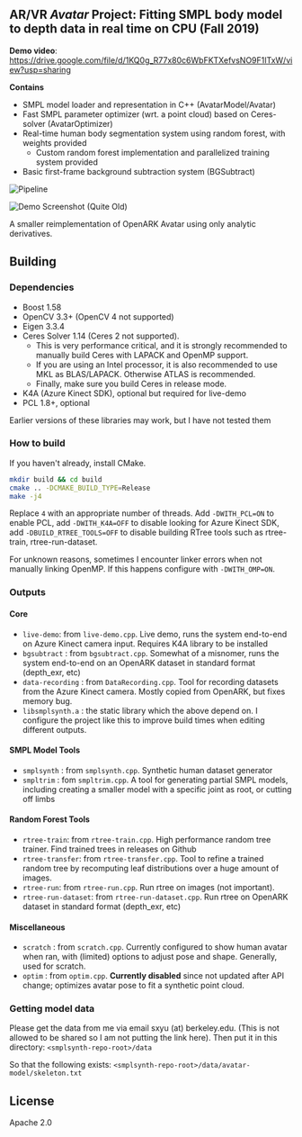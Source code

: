 ## AR/VR *Avatar* Project: Fitting SMPL body model to depth data in real time on CPU (Fall 2019)

**Demo video**: <https://drive.google.com/file/d/1KQ0g_R77x80c6WbFKTXefvsNO9F1ITxW/view?usp=sharing>

**Contains**
- SMPL model loader and representation in C++ (AvatarModel/Avatar)
- Fast SMPL parameter optimizer (wrt. a point cloud) based on Ceres-solver (AvatarOptimizer)
- Real-time human body segmentation system using random forest, with weights provided
   - Custom random forest implementation and parallelized training system provided
- Basic first-frame background subtraction system (BGSubtract)

![Pipeline](https://raw.githubusercontent.com/sxyu/smplsynth/master/images/pipeline.png)

![Demo Screenshot (Quite Old)](https://raw.githubusercontent.com/sxyu/smplsynth/master/images/result.png)

A smaller reimplementation of OpenARK Avatar using only analytic derivatives.

## Building

### Dependencies
- Boost 1.58
- OpenCV 3.3+ (OpenCV 4 not supported)
- Eigen 3.3.4
- Ceres Solver 1.14 (Ceres 2 not supported).
    - This is very performance critical, and it is strongly recommended to manually build Ceres with LAPACK and OpenMP support.   
    - If you are using an Intel processor, it is also recommended to use MKL as BLAS/LAPACK. Otherwise ATLAS is recommended.
    - Finally, make sure you build Ceres in release mode.
- K4A (Azure Kinect SDK), optional but required for live-demo
- PCL 1.8+, optional

Earlier versions of these libraries may work, but I have not tested them

### How to build

If you haven't already, install CMake.

```sh
mkdir build && cd build
cmake .. -DCMAKE_BUILD_TYPE=Release
make -j4
```
Replace `4` with an appropriate number of threads. Add `-DWITH_PCL=ON` to enable PCL, add `-DWITH_K4A=OFF` to disable looking for Azure Kinect SDK, add `-DBUILD_RTREE_TOOLS=OFF` to disable building RTree tools such as rtree-train, rtree-run-dataset.

For unknown reasons, sometimes I encounter linker errors when not manually linking OpenMP. If this happens configure with `-DWITH_OMP=ON`.

### Outputs

#### Core
- `live-demo`: from `live-demo.cpp`. Live demo, runs the system end-to-end on Azure Kinect camera input. Requires K4A library to be installed
- `bgsubtract` : from `bgsubtract.cpp`. Somewhat of a misnomer, runs the system end-to-end on an OpenARK dataset in standard format (depth_exr, etc)
- `data-recording` : from `DataRecording.cpp`. Tool for recording datasets from the Azure Kinect camera. Mostly copied from OpenARK, but fixes memory bug.
- `libsmplsynth.a` : the static library which the above depend on. I configure the project like this to improve build times when editing different outputs.

#### SMPL Model Tools
- `smplsynth` : from `smplsynth.cpp`. Synthetic human dataset generator
- `smpltrim` : fom `smpltrim.cpp`. A tool for generating partial SMPL models, including creating a smaller model with a specific joint as root, or cutting off limbs

#### Random Forest Tools
- `rtree-train`: from `rtree-train.cpp`. High performance random tree trainer. Find trained trees in releases on Github
- `rtree-transfer`: from `rtree-transfer.cpp`. Tool to refine a trained random tree by recomputing leaf distributions over a huge amount of images.
- `rtree-run`: from `rtree-run.cpp`. Run rtree on images (not important).
- `rtree-run-dataset`: from `rtree-run-dataset.cpp`. Run rtree on OpenARK dataset in standard format (depth_exr, etc)

#### Miscellaneous
- `scratch` : from `scratch.cpp`. Currently configured to show human avatar when ran, with (limited) options to adjust pose and shape. Generally, used for scratch.
- `optim` : from `optim.cpp`. **Currently disabled** since not updated after API change; optimizes avatar pose to fit a synthetic point cloud.

### Getting model data

Please get the data from me via email sxyu (at) berkeley.edu. (This is not allowed to be shared so I am not putting the link here). Then put it in this directory:
`<smplsynth-repo-root>/data`

So that the following exists:
`<smplsynth-repo-root>/data/avatar-model/skeleton.txt`

## License
Apache 2.0
